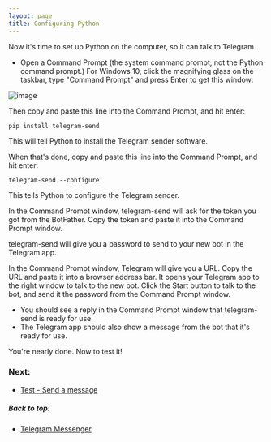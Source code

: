 ```yaml
---
layout: page
title: Configuring Python
---
```


Now it's time to set up Python on the computer, so it can talk to Telegram.

- Open a Command Prompt (the system command prompt, not the Python command prompt.) For Windows 10, click the magnifying glass on the taskbar, type "Command Prompt" and press Enter to get this window:

![image](https://user-images.githubusercontent.com/27331078/128942296-b9db3ca2-1e0f-417b-97b9-201880627223.png)


Then copy and paste this line into the Command Prompt, and hit enter:

`pip install telegram-send`

This will tell Python to install the Telegram sender software.

When that's done, copy and paste this line into the Command Prompt, and hit enter:

`telegram-send --configure`

This tells Python to configure the Telegram sender.


In the Command Prompt window, telegram-send will ask for the token you got from the BotFather.  Copy the token and paste it into the Command Prompt window.

telegram-send will give you a password to send to your new bot in the Telegram app.


In the Command Prompt window, Telegram will give you a URL.  Copy the URL and paste it into a browser address bar.  It opens your Telegram app to the right window to talk to the new bot.  Click the Start button to talk to the bot, and send it the password from the Command Prompt window.

- You should see a reply in the Command Prompt window that telegram-send is ready for use.
- The Telegram app should also show a message from the bot that it's ready for use.

You're nearly done.  Now to test it!

### Next:
- [Test - Send a message](test_message.html)

##### Back to top:
- [Telegram Messenger](telegram.html)
